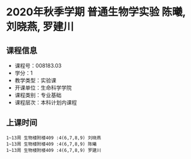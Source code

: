 # 2020年秋季学期 普通生物学实验 陈曦, 刘晓燕, 罗建川






## 课程信息

- 课程号：008183.03
- 学分：1
- 教学类型：实验课
- 开课单位：生命科学学院
- 课程类别：专业基础
- 课程层次：本科计划内课程

## 上课时间

```
1~13周 生物楼附楼409 :4(6,7,8,9) 刘晓燕
1~13周 生物楼附楼409 :4(6,7,8,9) 陈曦
1~13周 生物楼附楼409 :4(6,7,8,9) 罗建川
```

